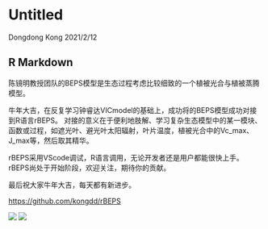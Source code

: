 Untitled
================
Dongdong Kong
2021/2/12

## R Markdown

陈镜明教授团队的BEPS模型是生态过程考虑比较细致的一个植被光合与植被蒸腾模型。

牛年大吉，在反复学习钟睿达VICmodel的基础上，成功将的BEPS模型成功对接到R语言rBEPS。
对接的意义在于便利地肢解、学习复杂生态模型中的某一模块、函数或过程，如遮光叶、避光叶太阳辐射，叶片温度，植被光合中的Vc\_max、J\_max等，然后取其精华。

rBEPS采用VScode调试，R语言调用，无论开发者还是用户都能很快上手。rBEPS尚处于开始阶段，欢迎关注，期待你的贡献。

最后祝大家牛年大吉，每天都有新进步。

<https://github.com/kongdd/rBEPS>

![](F:\\CUG-Hydro\\rBEPS\\doc\\BEPS_debug.png)
![](F:\\CUG-Hydro\\rBEPS\\doc\\BEPS_run.png)
